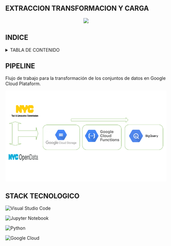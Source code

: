 ## EXTRACCION TRANSFORMACION Y CARGA

<p align="center">
<img src="https://substackcdn.com/image/fetch/f_auto,q_auto:good,fl_progressive:steep/https%3A%2F%2Fbucketeer-e05bbc84-baa3-437e-9518-adb32be77984.s3.amazonaws.com%2Fpublic%2Fimages%2F035b6d20-ddc4-450d-8684-e1c0c57d11ae_758x423.png"  height=300>
</p>

## INDICE 
<!-- TABLA DE CONTENIDO -->
<details>
  <summary>TABLA DE CONTENIDO</summary>
  <ol>  
    <li><a href="#PIPELINE">PIPELINE</a></li>
    <li><a href="#STACK-TECNOLOGICO">STACK TECNOLOGICON</a></li>
    <li><a href="#DESCRIPCION-DEL-PROBLEMA">DESCRIPCION DEL PROBLEMA</a></li>
    <li><a href="#OBJETIVO-GENERAL">OBJETIVO GENERAL</a></li>
    <li><a href="#OBJETIVOS-ESPECIFICOS">OBJETIVOS ESPECIFICOS</a></li>
    <li><a href="#INDICADORES-DE-RENDIMIENTO-KPI'S">INDICADORES DE RENDIMIENTO KPI'S</a></li>
    <li><a href="#METODOLOGIA-DE-TRABAJO">METODOLOGIA DE TRABAJO</a></li>
    <li><a href="#STACK-TECNOLOGICO">STACK TECNOLOGICO</a></li>
    <li><a href="#DIAGRAMA-DE-GANTT">DIAGRAMA DE GANTT</a></li>
    <li><a href="#ANALISIS-PRELIMINAR-DE-DATOS">ANALISIS PRELIMINAR DE DATOS</a></li>
  </ol>
</details>

## PIPELINE

Flujo de trabajo para la transformación de los conjuntos de datos en Google Cloud Plataform.

![Alt text](pipeline.png)

## STACK TECNOLOGICO

![Visual Studio Code](https://img.shields.io/badge/Visual%20Studio%20Code-0078d7.svg?style=for-the-badge&logo=visual-studio-code&logoColor=white)

![Jupyter Notebook](https://img.shields.io/badge/jupyter-%23FA0F00.svg?style=for-the-badge&logo=jupyter&logoColor=white)

![Python](https://img.shields.io/badge/python-3670A0?style=for-the-badge&logo=python&logoColor=ffdd54)

![Google Cloud](https://img.shields.io/badge/GoogleCloud-%234285F4.svg?style=for-the-badge&logo=google-cloud&logoColor=white)